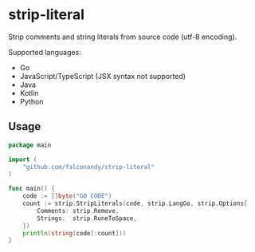 # strip-literal

Strip comments and string literals from source code (utf-8 encoding).

Supported languages:
* Go
* JavaScript/TypeScript (JSX syntax not supported)
* Java
* Kotlin
* Python

## Usage

```go
package main

import (
	"github.com/falconandy/strip-literal"
)

func main() {
	code := []byte("GO CODE")
	count := strip.StripLiterals(code, strip.LangGo, strip.Options{
		Comments: strip.Remove,
		Strings:  strip.RuneToSpace,
	})
	println(string(code[:count]))
}
```